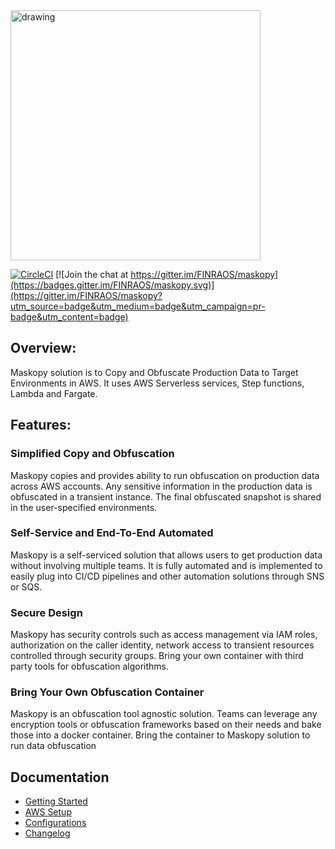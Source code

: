 <img src="./docs/images/maskopy-banner.png" alt="drawing" width="400px"/>

[![CircleCI](https://circleci.com/gh/FINRAOS/maskopy/tree/master.svg?style=svg)](https://circleci.com/gh/FINRAOS/maskopy/tree/master) [![Join the chat at https://gitter.im/FINRAOS/maskopy](https://badges.gitter.im/FINRAOS/maskopy.svg)](https://gitter.im/FINRAOS/maskopy?utm_source=badge&utm_medium=badge&utm_campaign=pr-badge&utm_content=badge)

## Overview:

Maskopy solution is to Copy and Obfuscate Production Data to Target Environments in AWS. 
It uses AWS Serverless services, Step functions, Lambda and Fargate.


## Features:
### Simplified Copy and Obfuscation
Maskopy copies and provides ability to run obfuscation on production data across AWS accounts. Any sensitive information in the production data is obfuscated in a transient instance. The final obfuscated snapshot is shared in the user-specified environments.

### Self-Service and End-To-End Automated
Maskopy is a self-serviced solution that allows users to get production data without involving multiple teams. It is fully automated and is implemented to easily plug into CI/CD pipelines and other automation solutions through SNS or SQS.

### Secure Design
Maskopy has security controls such as access management via IAM roles, authorization on the caller identity, network access to transient resources controlled through security groups. Bring your own container with third party tools for obfuscation algorithms.

### Bring Your Own Obfuscation Container
Maskopy is an obfuscation tool agnostic solution. Teams can leverage any encryption tools or obfuscation frameworks based on their needs and bake those into a docker container. Bring the container to Maskopy solution  to run data obfuscation

## Documentation
- [Getting Started](docs/quickstart.md)
- [AWS Setup](docs/aws-setup.md)
- [Configurations](docs/configurations.md)
- [Changelog](docs/CHANGELOG.md)
